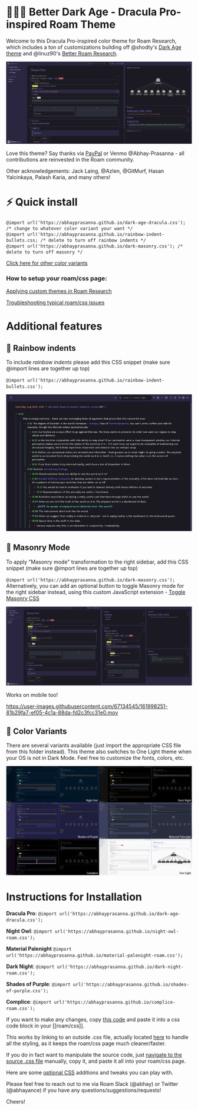 # 🧛🏿‍♂️ Better Dark Age - Dracula Pro-inspired Roam Theme

Welcome to this Dracula Pro-inspired color theme for Roam Research, which includes a ton of customizations building off @shodty's  [Dark Age theme](https://github.com/shodty/) and @linuz90's [Better Roam Research](https://github.com/linuz90/better-roam-research).

![](Dracula%20Pro%20-%20Screenshot.png)

Love this theme? Say thanks via [PayPal](https://www.paypal.me/abhayprasanna) or Venmo @Abhay-Prasanna - all contributions are reinvested in the Roam community.

Other acknowledgements: Jack Laing, @Azlen, @GitMurf, Hasan Yalcinkaya, Palash Karia, and many others!

# ⚡️ Quick install

```
@import url('https://abhayprasanna.github.io/dark-age-dracula.css'); /* change to whatever color variant your want */
@import url('https://abhayprasanna.github.io/rainbow-indent-bullets.css; /* delete to turn off rainbow indents */
@import url('https://abhayprasanna.github.io/dark-masonry.css'); /* delete to turn off masonry */
```

[Click here for other color variants](#-color-variants)

### How to setup your roam/css page:

[Applying custom themes in Roam Research](https://www.youtube.com/watch?v=UY-sAC2eGyI)

[Troubleshooting typical roam/css issues](https://www.loom.com/share/e7328f19276b43d48d3dbdd7e4a124d4)


# Additional features

## 🌈 Rainbow indents

To include *rainbow indents* please add this CSS snippet (make sure @import lines are together up top)

`@import url('https://abhayprasanna.github.io/rainbow-indent-bullets.css');`

![](rainbow-indent.png)

## 🧱 Masonry Mode

To apply "Masonry mode" transformation to the right sidebar, add this CSS snippet (make sure @import lines are together up top)

`@import url('https://abhayprasanna.github.io/dark-masonry.css');`
Alternatively, you can add an optional button to toggle Masonry mode for the right sidebar instead, using this custom JavaScript extension - [Toggle Masonry CSS](https://github.com/abhayprasanna/abhayprasanna.github.io/blob/master/togglecss.js)

![](dark-masonry.png)

Works on mobile too!

https://user-images.githubusercontent.com/67134545/161998251-81b29fa7-ef05-4c1a-88da-fd2c3fcc31e0.mov


## 🎨 Color Variants

There are several variants available (just import the appropriate CSS file from this folder instead). This theme also switches to One Light theme when your OS is not in Dark Mode. Feel free to customize the fonts, colors, etc.

![](variants.png)

# Instructions for Installation

**Dracula Pro**: `@import url('https://abhayprasanna.github.io/dark-age-dracula.css');`

**Night Owl**: `@import url('https://abhayprasanna.github.io/night-owl-roam.css');`

**Material Palenight** `@import url('https://abhayprasanna.github.io/material-palenight-roam.css');`

**Dark Night**: `@import url('https://abhayprasanna.github.io/dark-night-roam.css');`

**Shades of Purple**: `@import url('https://abhayprasanna.github.io/shades-of-purple.css');`

**Complice**: `@import url('https://abhayprasanna.github.io/complice-roam.css');`


If you want to make any changes, copy [this code](http://abhayprasanna.github.io/dark-age-dracula.css) and paste it into a css code block in your [[roam/css]].

This works by linking to an outside .css file, actually located [here](https://abhayprasanna.github.io/better-dark-age.css) to handle all the styling, as it keeps the roam/css page much cleaner/faster.

If you do in fact want to manipulate the source code, just [navigate to the source .css file](https://abhayprasanna.github.io/better-dark-age.css) manually, copy it, and paste it all into your roam/css page.

Here are some [optional CSS](https://github.com/abhayprasanna/abhayprasanna.github.io/blob/master/optional.css) additions and tweaks you can play with.


Please feel free to reach out to me via Roam Slack (@abhay) or Twitter (@abhayance) if you have any questions/suggestions/requests!

Cheers!
